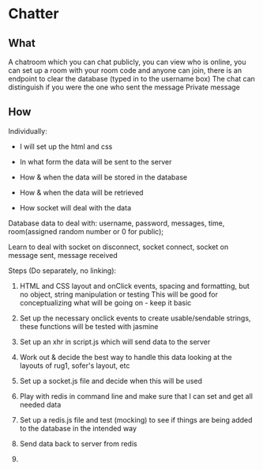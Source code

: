 # Chatter

## What

A chatroom which you can chat publicly, you can view who is online, you can set up a room with your room code and anyone can join, there is an endpoint to clear the database (typed in to the username box)
The chat can distinguish if you were the one who sent the message
Private message

## How

Individually:

* I will set up the html and css

* In what form the data will be sent to the server

* How & when the data will be stored in the database

* How & when the data will be retrieved

* How socket will deal with the data

Database data to deal with: username, password, messages, time, room(assigned random number or 0 for public);

Learn to deal with socket on disconnect, socket connect, socket on message sent, message received

Steps (Do separately, no linking):

1. HTML and CSS layout and onClick events, spacing and formatting, but no object, string manipulation or testing
This will be good for conceptualizing what will be going on - keep it basic


2. Set up the necessary onclick events to create usable/sendable strings, these functions will be tested with jasmine

3. Set up an xhr in script.js which will send data to the server

4. Work out & decide the best way to handle this data looking at the layouts of rug1, sofer's layout, etc

5. Set up a socket.js file and decide when this will be used

6. Play with redis in command line and make sure that I can set and get all needed data

7. Set up a redis.js file and test (mocking) to see if things are being added to the database in the intended way

8. Send data back to server from redis

9.
